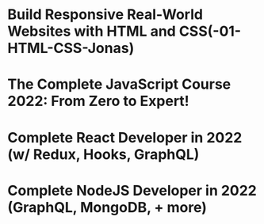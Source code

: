 # Build Responsive Real-World Websites with HTML and CSS(-01-HTML-CSS-Jonas)

# The Complete JavaScript Course 2022: From Zero to Expert!

# Complete React Developer in 2022 (w/ Redux, Hooks, GraphQL)

# Complete NodeJS Developer in 2022 (GraphQL, MongoDB, + more)
